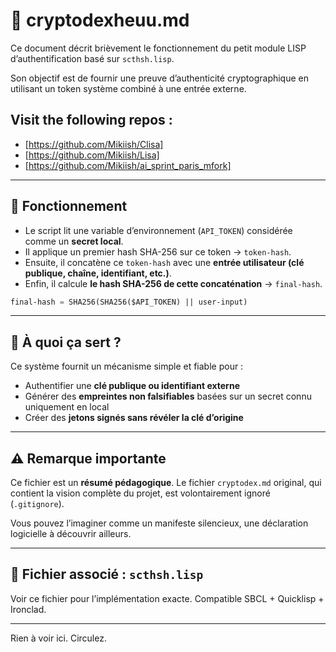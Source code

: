 # 🔐 cryptodexheuu.md

Ce document décrit brièvement le fonctionnement du petit module LISP d’authentification basé sur `scthsh.lisp`.

Son objectif est de fournir une preuve d’authenticité cryptographique en utilisant un token système combiné à une entrée externe.

## Visit the following repos :
- [https://github.com/Mikiish/Clisa]
- [https://github.com/Mikiish/Lisa]
- [https://github.com/Mikiish/ai_sprint_paris_mfork]

---

## 🧩 Fonctionnement

- Le script lit une variable d’environnement (`API_TOKEN`) considérée comme un **secret local**.
- Il applique un premier hash SHA-256 sur ce token → `token-hash`.
- Ensuite, il concatène ce `token-hash` avec une **entrée utilisateur (clé publique, chaîne, identifiant, etc.)**.
- Enfin, il calcule **le hash SHA-256 de cette concaténation** → `final-hash`.

```lisp
final-hash = SHA256(SHA256($API_TOKEN) || user-input)
```

---

## 🎯 À quoi ça sert ?

Ce système fournit un mécanisme simple et fiable pour :

- Authentifier une **clé publique ou identifiant externe**
- Générer des **empreintes non falsifiables** basées sur un secret connu uniquement en local
- Créer des **jetons signés sans révéler la clé d’origine**

---

## ⚠️ Remarque importante

Ce fichier est un **résumé pédagogique**. 
Le fichier `cryptodex.md` original, qui contient la vision complète du projet, est volontairement ignoré (`.gitignore`).

Vous pouvez l’imaginer comme un manifeste silencieux, une déclaration logicielle à découvrir ailleurs.

---

## 📎 Fichier associé : `scthsh.lisp`

Voir ce fichier pour l’implémentation exacte.
Compatible SBCL + Quicklisp + Ironclad.

---

Rien à voir ici. Circulez.
